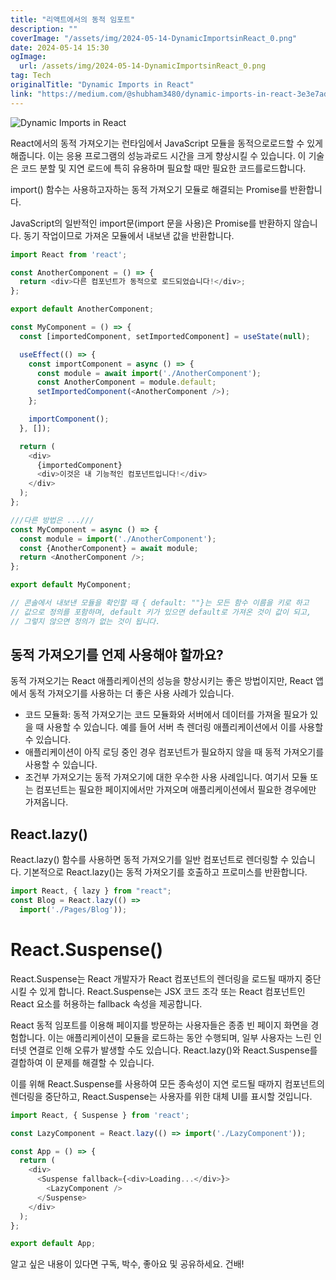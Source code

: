 ```yaml
---
title: "리액트에서의 동적 임포트"
description: ""
coverImage: "/assets/img/2024-05-14-DynamicImportsinReact_0.png"
date: 2024-05-14 15:30
ogImage: 
  url: /assets/img/2024-05-14-DynamicImportsinReact_0.png
tag: Tech
originalTitle: "Dynamic Imports in React"
link: "https://medium.com/@shubham3480/dynamic-imports-in-react-3e3e7ad1d210"
---
```



![Dynamic Imports in React](/assets/img/2024-05-14-DynamicImportsinReact_0.png)

React에서의 동적 가져오기는 런타임에서 JavaScript 모듈을 동적으로로드할 수 있게 해줍니다. 이는 응용 프로그램의 성능과로드 시간을 크게 향상시킬 수 있습니다. 이 기술은 코드 분할 및 지연 로드에 특히 유용하며 필요할 때만 필요한 코드를로드합니다.

import() 함수는 사용하고자하는 동적 가져오기 모듈로 해결되는 Promise를 반환합니다.

JavaScript의 일반적인 import문(import 문을 사용)은 Promise를 반환하지 않습니다. 동기 작업이므로 가져온 모듈에서 내보낸 값을 반환합니다.



```js
import React from 'react';

const AnotherComponent = () => {
  return <div>다른 컴포넌트가 동적으로 로드되었습니다!</div>;
};

export default AnotherComponent;
```

```js
const MyComponent = () => {
  const [importedComponent, setImportedComponent] = useState(null);

  useEffect(() => {
    const importComponent = async () => {
      const module = await import('./AnotherComponent');
      const AnotherComponent = module.default;
      setImportedComponent(<AnotherComponent />);
    };

    importComponent();
  }, []);

  return (
    <div>
      {importedComponent}
      <div>이것은 내 기능적인 컴포넌트입니다!</div>
    </div>
  );
};

///다른 방법은 ...///
const MyComponent = async () => {
  const module = import('./AnotherComponent');
  const {AnotherComponent} = await module;
  return <AnotherComponent />;
};

export default MyComponent;

// 콘솔에서 내보낸 모듈을 확인할 때 { default: ""}는 모든 함수 이름을 키로 하고 
// 값으로 정의를 포함하며, default 키가 있으면 default로 가져온 것이 값이 되고, 
// 그렇지 않으면 정의가 없는 것이 됩니다.
```

## 동적 가져오기를 언제 사용해야 할까요?

동적 가져오기는 React 애플리케이션의 성능을 향상시키는 좋은 방법이지만, React 앱에서 동적 가져오기를 사용하는 더 좋은 사용 사례가 있습니다.



- 코드 모듈화: 동적 가져오기는 코드 모듈화와 서버에서 데이터를 가져올 필요가 있을 때 사용할 수 있습니다. 예를 들어 서버 측 렌더링 애플리케이션에서 이를 사용할 수 있습니다.
- 애플리케이션이 아직 로딩 중인 경우 컴포넌트가 필요하지 않을 때 동적 가져오기를 사용할 수 있습니다.
- 조건부 가져오기는 동적 가져오기에 대한 우수한 사용 사례입니다. 여기서 모듈 또는 컴포넌트는 필요한 페이지에서만 가져오며 애플리케이션에서 필요한 경우에만 가져옵니다.

## React.lazy()

React.lazy() 함수를 사용하면 동적 가져오기를 일반 컴포넌트로 렌더링할 수 있습니다. 기본적으로 React.lazy()는 동적 가져오기를 호출하고 프로미스를 반환합니다.

```js
import React, { lazy } from "react";
const Blog = React.lazy(() => 
  import('./Pages/Blog'));
```



# React.Suspense()

React.Suspense는 React 개발자가 React 컴포넌트의 렌더링을 로드될 때까지 중단시킬 수 있게 합니다. React.Suspense는 JSX 코드 조각 또는 React 컴포넌트인 React 요소를 허용하는 fallback 속성을 제공합니다.

React 동적 임포트를 이용해 페이지를 방문하는 사용자들은 종종 빈 페이지 화면을 경험합니다. 이는 애플리케이션이 모듈을 로드하는 동안 수행되며, 일부 사용자는 느린 인터넷 연결로 인해 오류가 발생할 수도 있습니다. React.lazy()와 React.Suspense를 결합하여 이 문제를 해결할 수 있습니다.

이를 위해 React.Suspense를 사용하여 모든 종속성이 지연 로드될 때까지 컴포넌트의 렌더링을 중단하고, React.Suspense는 사용자를 위한 대체 UI를 표시할 것입니다.



```js
import React, { Suspense } from 'react';

const LazyComponent = React.lazy(() => import('./LazyComponent'));

const App = () => {
  return (
    <div>
      <Suspense fallback={<div>Loading...</div>}>
        <LazyComponent />
      </Suspense>
    </div>
  );
};

export default App;
```

알고 싶은 내용이 있다면 구독, 박수, 좋아요 및 공유하세요. 건배!